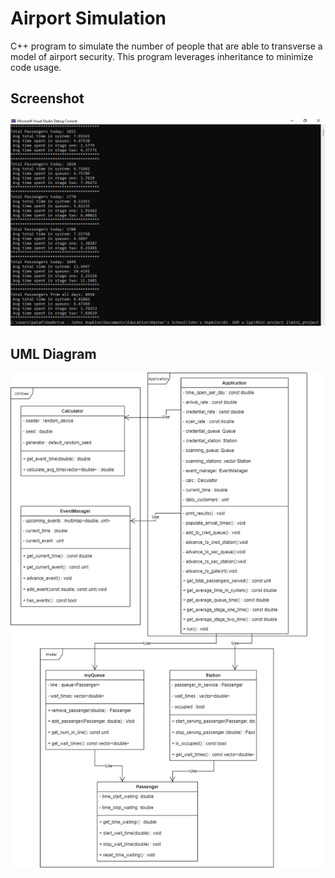 # Airport Simulation

C++ program to simulate the number of people that are able to transverse a model of airport security. This program leverages inheritance to minimize code usage.

## Screenshot

![](images/screenshot.jpg)

## UML Diagram

![](images/simulation-UML.jpg)